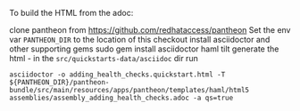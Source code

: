 To build the HTML from the adoc:

clone pantheon from https://github.com/redhataccess/pantheon
Set the env var `PANTHEON_DIR` to the location of this checkout
install asciidoctor and other supporting gems sudo gem install asciidoctor haml tilt
generate the html - in the `src/quickstarts-data/asciidoc` dir run

```asciidoctor -o adding_health_checks.quickstart.html -T ${PANTHEON_DIR}/pantheon-bundle/src/main/resources/apps/pantheon/templates/haml/html5 assemblies/assembly_adding_health_checks.adoc -a qs=true```
